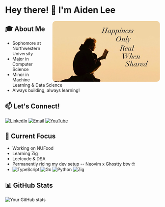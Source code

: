 # Hey there! 👋 I'm Aiden Lee

<img align="right" alt="Happiness" width="350" style="margin-left: 20px; border-radius: 10px;" src="./happiness.jpg" />

## 🎓 About Me
- Sophomore at Northwestern University
- Major in Computer Science
- Minor in Machine Learning & Data Science
- Always building, always learning!

## 📫 Let's Connect!
[![LinkedIn](https://img.shields.io/badge/-LinkedIn-0077B5?style=flat-square&logo=linkedin&logoColor=white)](https://www.linkedin.com/in/aiden-lee11/)
[![Email](https://img.shields.io/badge/-Email-D14836?style=flat-square&logo=gmail&logoColor=white)](mailto:aidenlee2027@u.northwestern.edu)
[![YouTube](https://img.shields.io/badge/-Watch%20me%20learn%20every%20day!-FF0000?style=flat-square&logo=youtube&logoColor=white)](https://www.youtube.com/@aidencodes11)

## 🔭 Current Focus
- Working on NUFood
- Learning Zig
- Leetcode & DSA
- Permanently ricing my dev setup -- Neovim x Ghostty btw 🤓
- ![TypeScript](https://img.shields.io/badge/-TypeScript-3178C6?style=flat-square&logo=typescript&logoColor=white)
![Go](https://img.shields.io/badge/-Go-00ADD8?style=flat-square&logo=go&logoColor=white)
![Python](https://img.shields.io/badge/-Python-3776AB?style=flat-square&logo=python&logoColor=white)
![Zig](https://img.shields.io/badge/-Zig-F7A41D?style=flat-square&logo=zig&logoColor=white)

<!-- ## 🌟 Featured Projects -->
<!-- ### NUFood 🍽️ -->
<!-- ![Go](https://img.shields.io/badge/-Go-00ADD8?style=flat-square&logo=go&logoColor=white) ![TypeScript](https://img.shields.io/badge/-TypeScript-3178C6?style=flat-square&logo=typescript&logoColor=white) -->
<!-- ![React](https://img.shields.io/badge/-React-61DAFB?style=flat-square&logo=react&logoColor=black) An enhanced, streamlined alternative to Northwestern's dining app, offering real-time menu updates, operating hours, and the ability to favorite items so you never miss them. [**Live Link**](https://nufood.me) | [**GitHub**](https://github.com/aiden-lee11/NUFood) -->

<!-- ### ApplyRight 📚 -->
<!-- ![TypeScript](https://img.shields.io/badge/-TypeScript-3178C6?style=flat-square&logo=typescript&logoColor=white) ![React](https://img.shields.io/badge/-React-61DAFB?style=flat-square&logo=react&logoColor=black) ![Next.js](https://img.shields.io/badge/-Next.js-000000?style=flat-square&logo=next.js&logoColor=white) AI-powered platform providing affordable college essay feedback to help students create their best application. [**Live Link**](https://applyrightai.com) --> 


<!-- ## 🎯 Goals for 2025 -->
<!-- - [ ] Learn Zig --> 
<!-- - [ ] Complete 3 significant backend projects -->
<!-- - [ ] Contribute to open source projects -->
<!-- - [ ] Expand my knowledge in ML/Data Science -->
<!-- - [ ] Secure a summer internship -->

## 📊 GitHub Stats 
![Your GitHub stats](https://github-readme-stats-gray-psi-17.vercel.app/api?username=aiden-lee11&show_icons=true&theme=dark)
